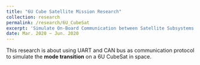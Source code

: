 ```yaml
---
title: "6U Cube Satellite Mission Research"
collection: research
permalink: /research/6U_CubeSat
excerpt: 'Simulate On-Board Communication between Satellite Subsystems with UART and CAN Bus.'
date: Mar. 2020 ~ Jun. 2020
---
```

This research is about using UART and CAN bus as communication protocol
to simulate the **mode transition** on a 6U CubeSat in space.

<!-- [Download paper here](http://academicpages.github.io/files/paper2.pdf) -->

<!-- Recommended citation: Goro Yeh, You. (2010). "Paper Title Number 2." <i>Journal 1</i>. 1(2). -->